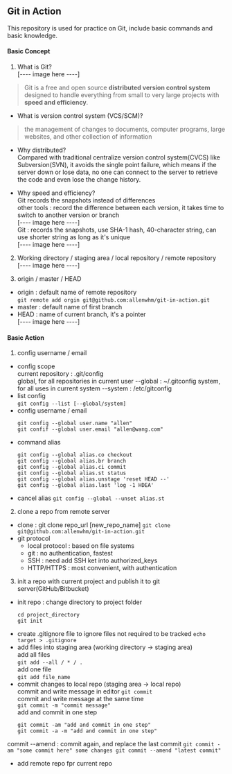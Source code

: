 ## Git in Action

This repository is used for practice on Git, 
include basic commands and basic knowledge.

#### Basic Concept
1. What is Git?  
[---- image here ----]  
> Git is a free and open source **distributed version control system** 
> designed to handle everything from small to very large projects
> with **speed and efficiency**.  

- What is version control system (VCS/SCM)?
> the management of changes to documents, computer programs, large websites,
> and other collection of information

- Why distributed?  
Compared with traditional centralize version control system(CVCS) like Subversion(SVN),
it avoids the single point failure, which means if the server down or lose data, no one 
can connect to the server to retrieve the code and even lose the change history.

- Why speed and efficiency?  
Git records the snapshots instead of differences   
other tools :  record the difference between each version, 
it takes time to switch to another version or branch  
[---- image here ----]  
Git : records the snapshots, use SHA-1 hash, 40-character string, 
can use shorter string as long as it's unique  
[---- image here ----]  

2. Working directory / staging area / local repository / remote repository  
[---- image here ----]  

3. origin / master / HEAD  
- origin : default name of remote repository  
    ``git remote add orgin git@github.com:allenwhm/git-in-action.git``  
- master : default name of first branch  
- HEAD : name of current branch, it's a pointer  
[---- image here ----]  

#### Basic Action  
1. config username / email
- config scope  
    current repository : .git/config  
    global, for all repositories in current user --global : ~/.gitconfig
    system, for all uses in current system --system : /etc/gitconfig  
- list config  
    ``git config --list [--global/system]``  
- config username / email  
    ```
    git config --global user.name "allen"   
    git confif --global user.email "allen@wang.com"
    ```
- command alias  
    ```
    git config --global alias.co checkout
    git config --global alias.br branch
    git config --global alias.ci commit
    git config --global alias.st status
    git config --global alias.unstage 'reset HEAD --'
    git config --global alias.last 'log -1 HDEA'
    ```
- cancel alias
    ``git config --global --unset alias.st``
    
2. clone a repo from remote server  
- clone : git clone repo_url [new_repo_name]
    ``git clone git@github.com:allenwhm/git-in-action.git``
- git protocol
    - local protocol : based on file systems
    - git : no authentication, fastest
    - SSH : need add SSH ket into authorized_keys
    - HTTP/HTTPS : most convenient, with authentication 
    
3. init a repo with current project and publish it to git server(GitHub/Bitbucket)
- init repo : change directory to project folder  
    ```
    cd project_directory
    git init
    ```
- create .gitignore file to ignore files not required to be tracked
    ``echo target > .gitignore``    
- add files into staging area (working directory -> staging area)  
add all files  
    ``git add --all / * / .``  
add one file  
    ``git add file_name``
- commit changes to local repo (staging area -> local repo)  
commit and write message in editor
    ``git commit``  
commit and write message at the same time  
    ``git commit -m "commit message" ``  
add and commit in one step  
    ```
    git commit -am "add and commit in one step"
    git commit -a -m "add and commit in one step"
    ```
commit --amend : commit again, and replace the last commit
    ```
    git commit -am "some commit here"
    some changes
    git commit --amend "latest commit"
    ```
- add remote repo fpr current repo
    
